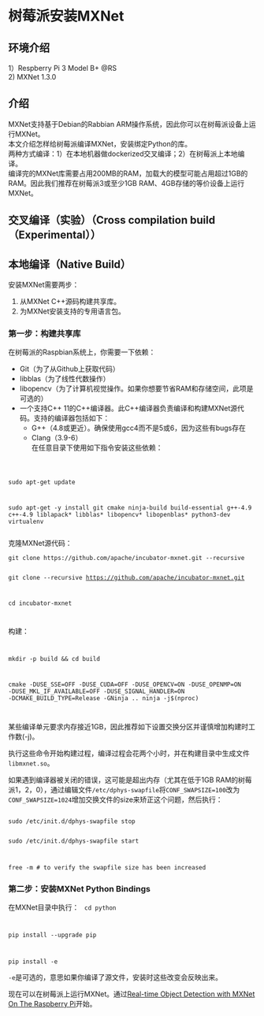 # 树莓派安装MXNet

## 环境介绍
1）Respberry Pi 3 Model B+ @RS </br>
2) MXNet 1.3.0 </br>

## 介绍
MXNet支持基于Debian的Rabbian ARM操作系统，因此你可以在树莓派设备上运行MXNet。 </br>
本文介绍怎样给树莓派编译MXNet，安装绑定Python的库。 </br>
两种方式编译：1）在本地机器做dockerized交叉编译；2）在树莓派上本地编译。 </br>
编译完的MXNet库需要占用200MB的RAM，加载大的模型可能占用超过1GB的RAM。因此我们推荐在树莓派3或至少1GB RAM、4GB存储的等价设备上运行MXNet。

## 交叉编译（实验）（Cross compilation build（Experimental））

## 本地编译（Native Build）
安装MXNet需要两步： </br>
1. 从MXNet C++源码构建共享库。 </br>
2. 为MXNet安装支持的专用语言包。 </br>

### 第一步：构建共享库
在树莓派的Raspbian系统上，你需要一下依赖： </br>
* Git（为了从Github上获取代码）
* libblas（为了线性代数操作）
* libopencv（为了计算机视觉操作。如果你想要节省RAM和存储空间，此项是可选的） </br>
* 一个支持C++ 11的C++编译器。此C++编译器负责编译和构建MXNet源代码。支持的编译器包括如下： </br>
  - G++（4.8或更近）。确保使用gcc4而不是5或6，因为这些有bugs存在 </br>
  - Clang（3.9-6） </br>
在任意目录下使用如下指令安装这些依赖： </br>
<code>

sudo apt-get update

sudo apt-get -y install git cmake ninja-build build-essential g++-4.9 c++-4.9 liblapack* libblas* libopencv* libopenblas* python3-dev virtualenv

</code>
克隆MXNet源代码： </br>
<code>
git clone https://github.com/apache/incubator-mxnet.git --recursive

git clone --recursive https://github.com/apache/incubator-mxnet.git

cd incubator-mxnet

</code>

构建：
<code>

mkdir -p build && cd build

cmake -DUSE_SSE=OFF -DUSE_CUDA=OFF -DUSE_OPENCV=ON -DUSE_OPENMP=ON -DUSE_MKL_IF_AVAILABLE=OFF -DUSE_SIGNAL_HANDLER=ON -DCMAKE_BUILD_TYPE=Release -GNinja ..
ninja -j$(nproc)

</code>

某些编译单元要求内存接近1GB，因此推荐如下设置交换分区并谨慎增加构建时工作数(-j)。

执行这些命令开始构建过程，编译过程会花两个小时，并在构建目录中生成文件`libmxnet.so`。

如果遇到编译器被关闭的错误，这可能是超出内存（尤其在低于1GB RAM的树莓派1，2，0），通过编辑文件`/etc/dphys-swapfile`将`CONF_SWAPSIZE=100`改为`CONF_SWAPSIZE=1024`增加交换文件的size来矫正这个问题，然后执行：

<code>
sudo /etc/init.d/dphys-swapfile stop

sudo /etc/init.d/dphys-swapfile start

free -m # to verify the swapfile size has been increased
</code>

### 第二步：安装MXNet Python Bindings
在MXNet目录中执行：
<code>
cd python

pip install --upgrade pip

pip install -e
</code>

`-e`是可选的，意思如果你编译了源文件，安装时这些改变会反映出来。

现在可以在树莓派上运行MXNet。通过[Real-time Object Detection with MXNet On The Raspberry Pi](http://mxnet.incubator.apache.org/tutorials/embedded/wine_detector.html)开始。